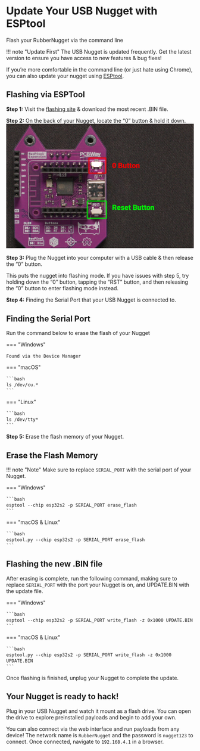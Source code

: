 #  Update Your USB Nugget with ESPtool
Flash your RubberNugget via the command line

!!! note "Update First"
    The USB Nugget is updated frequently. Get the latest version to ensure you have access to new features & bug fixes!

If you’re more comfortable in the command line (or just hate using Chrome), you can also update your nugget using [ESPtool](https://github.com/espressif/esptool).

## Flashing via ESPTool

**Step 1:** Visit the [flashing site](https://nugget.dev/) & download the most recent .BIN file.

**Step 2:** On the back of your Nugget, locate the “0” button & hold it down.
![Back picture of USB Nugget outlining the "0" and "reset" button](../assets/USBNugget-Back-Purple.png)

**Step 3:** Plug the Nugget into your computer with a USB cable & then release the “0” button.

This puts the nugget into flashing mode. If you have issues with step 5, try holding down the “0” button, tapping the “RST” button, and then releasing the “0” button to enter flashing mode instead.


**Step 4:** Finding the Serial Port that your USB Nugget is connected to.
## Finding the Serial Port

Run the command below to erase the flash of your Nugget

=== "Windows"

    Found via the Device Manager

=== "macOS"

    ```bash
    ls /dev/cu.*
    ```

=== "Linux"

    ```bash
    ls /dev/tty*
    ```

**Step 5:** Erase the flash memory of your Nugget.
## Erase the Flash Memory

!!! note "Note"
    Make sure to replace `SERIAL_PORT` with the serial port of your Nugget.

=== "Windows"

    ```bash
    esptool --chip esp32s2 -p SERIAL_PORT erase_flash
    ```

=== "macOS & Linux"

    ```bash
    esptool.py --chip esp32s2 -p SERIAL_PORT erase_flash
    ```

## Flashing the new .BIN file
After erasing is complete, run the following command, making sure to replace `SERIAL_PORT` with the port your Nugget is on, and UPDATE.BIN with the update file.

=== "Windows"

    ```bash
    esptool --chip esp32s2 -p SERIAL_PORT write_flash -z 0x1000 UPDATE.BIN
    ```
=== "macOS & Linux"

    ```bash
    esptool.py --chip esp32s2 -p SERIAL_PORT write_flash -z 0x1000 UPDATE.BIN
    ```

Once flashing is finished, unplug your Nugget to complete the update.

## Your Nugget is ready to hack!
Plug in your USB Nugget and watch it mount as a flash drive. You can open the drive to explore preinstalled payloads and begin to add your own.

You can also connect via the web interface and run payloads from any device! The network name is `RubberNugget` and the password is `nugget123` to connect. Once connected, navigate to `192.168.4.1` in a browser.

